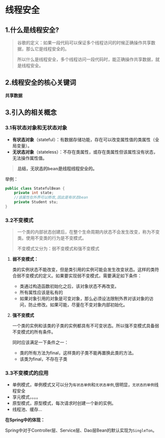 

# 线程安全

## 1.什么是线程安全?

> 谷歌的定义：如果一段代码可以保证多个线程访问的时候正确操作共享数据，那么它是线程安全的。
>
> 所以什么是线程安全，多个线程访问一段代码时，能正确操作共享数据，就是线程安全。

## 2.线程安全的核心关键词

**共享数据**

## 3.引入的相关概念

### 3.1有状态对象和无状态对象

- **有状态对象**（stateful）：有数据存储功能，存在可以改变属性值的类属性（全局变量）。
- **无状态对象**（stateless）：不存在类属性，或存在类属性但该属性没有状态，无法操作属性值。

> **总结，无状态的bean是线程线程安全的。**

举例：

```java
public class StatefulBean {
    private int state;
    //该属性在外界可以修改,因此是有状态bean
    private Student stu;
}
```

### 3.2不变模式

> 一个类的内部状态创建后，在整个生命周期内状态不会发生改变，称为不变类。使用不变类的行为是不变模式。
>
> 不变模式又分为：弱不变模式和强不变模式

1. **弱不变模式：**

   类的实例状态不能改变，但是类引用的实例可能会发生改变状态。这样的类符合弱不变模式的定义。如果要实现弱不变模式，需要满足如下条件：

   - 类通过构造函数初始化之后，该对象状态不再改变。
   - 所有属性应该是私有的
   - 如果对象引用的对象是可变对象，那么必须设法限制外界对该对象的访问，防止修改。如果可能，尽量在不变对象内部初始化。

2. **强不变模式**

   一个类的实例和该类的子类的实例都具有不可变状态。所以强不变模式具备弱不变模式的所有条件。

   同时应该满足一下条件之一：

   - 类的所有方法为final，这样类的子类不能再置换此类的方法。
   - 该类为final，不存在子类

### 3.3不变模式的应用

- 单例模式，单例模式又可以分为`有状态单例`和`无状态单例`,很明显，`无状态的单例`线程安全
- 享元模式，。。。
- 原型模式，原型模式，每次请求时创建一个新的实例。
- 线程池、缓存...

**在Spring中的体现：**

Spring中对于Controller层、Service层、Dao层Bean的默认实现为`SingleTon`。

